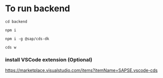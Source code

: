 # To run backend

```
cd backend
```

```
npm i
```

```
npm i -g @sap/cds-dk
```

```
cds w
```


### install VSCode extension (Optional)

https://marketplace.visualstudio.com/items?itemName=SAPSE.vscode-cds



